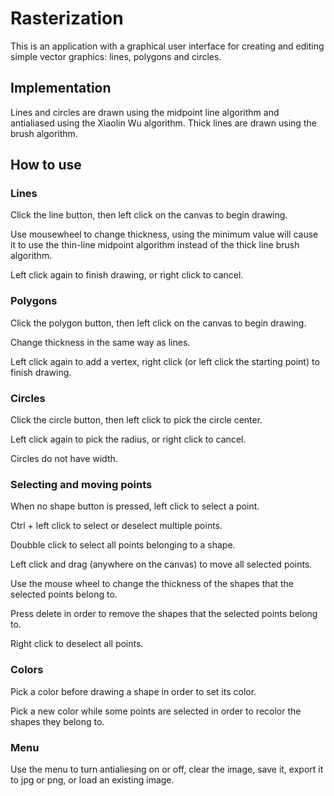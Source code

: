 # Rasterization

This is an application with a graphical user interface for creating and editing simple vector graphics: lines, polygons and circles.

## Implementation

Lines and circles are drawn using the midpoint line algorithm and antialiased using the Xiaolin Wu algorithm.
Thick lines are drawn using the brush algorithm.

## How to use

### Lines

Click the line button, then left click on the canvas to begin drawing. 

Use mousewheel to change thickness, using the minimum value will cause it to use the thin-line midpoint algorithm instead of the thick line brush algorithm.

Left click again to finish drawing, or right click to cancel.

### Polygons

Click the polygon button, then left click on the canvas to begin drawing. 

Change thickness in the same way as lines.

Left click again to add a vertex, right click (or left click the starting point) to finish drawing.

### Circles

Click the circle button, then left click to pick the circle center. 

Left click again to pick the radius, or right click to cancel.

Circles do not have width.

### Selecting and moving points

When no shape button is pressed, left click to select a point. 

Ctrl + left click to select or deselect multiple points. 

Doubble click to select all points belonging to a shape.

Left click and drag (anywhere on the canvas) to move all selected points.

Use the mouse wheel to change the thickness of the shapes that the selected points belong to.

Press delete in order to remove the shapes that the selected points belong to.

Right click to deselect all points.

### Colors

Pick a color before drawing a shape in order to set its color.

Pick a new color while some points are selected in order to recolor the shapes they belong to.

### Menu

Use the menu to turn antialiesing on or off, clear the image, save it, export it to jpg or png, or load an existing image.

